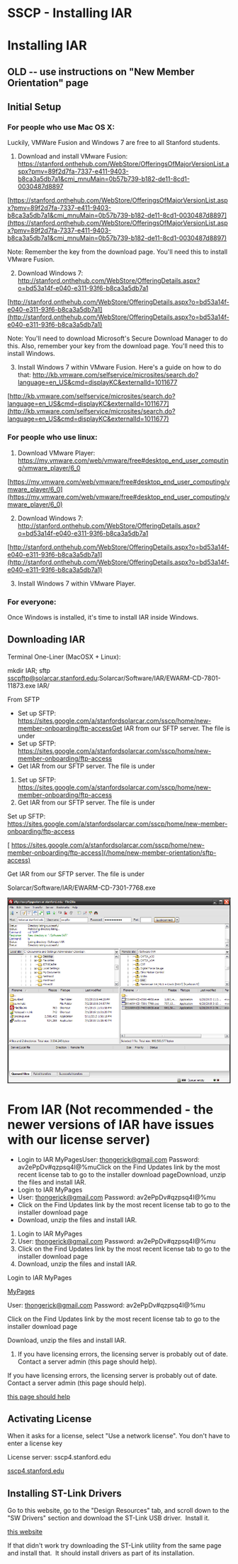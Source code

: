 # SSCP - Installing IAR

# Installing IAR

## OLD -- use instructions on "New Member Orientation" page

[](#h.j2edsjaki2h4)

## Initial Setup

[](#h.badt146ipm8p)

### For people who use Mac OS X:

[](#h.nim49eiu8mmp)

Luckily, VMWare Fusion and Windows 7 are free to all Stanford students.

1. Download and install VMware Fusion: https://stanford.onthehub.com/WebStore/OfferingsOfMajorVersionList.aspx?pmv=89f2d7fa-7337-e411-9403-b8ca3a5db7a1&cmi_mnuMain=0b57b739-b182-de11-8cd1-0030487d8897

[https://stanford.onthehub.com/WebStore/OfferingsOfMajorVersionList.aspx?pmv=89f2d7fa-7337-e411-9403-b8ca3a5db7a1&cmi_mnuMain=0b57b739-b182-de11-8cd1-0030487d8897](https://stanford.onthehub.com/WebStore/OfferingsOfMajorVersionList.aspx?pmv=89f2d7fa-7337-e411-9403-b8ca3a5db7a1&cmi_mnuMain=0b57b739-b182-de11-8cd1-0030487d8897)

Note: Remember the key from the download page. You'll need this to install VMware Fusion.

2. Download Windows 7: http://stanford.onthehub.com/WebStore/OfferingDetails.aspx?o=bd53a14f-e040-e311-93f6-b8ca3a5db7a1

[http://stanford.onthehub.com/WebStore/OfferingDetails.aspx?o=bd53a14f-e040-e311-93f6-b8ca3a5db7a1](http://stanford.onthehub.com/WebStore/OfferingDetails.aspx?o=bd53a14f-e040-e311-93f6-b8ca3a5db7a1)

Note: You'll need to download Microsoft's Secure Download Manager to do this. Also, remember your key from the download page. You'll need this to install Windows.

3. Install Windows 7 within VMware Fusion. Here's a guide on how to do that: http://kb.vmware.com/selfservice/microsites/search.do?language=en_US&cmd=displayKC&externalId=1011677

[http://kb.vmware.com/selfservice/microsites/search.do?language=en_US&cmd=displayKC&externalId=1011677](http://kb.vmware.com/selfservice/microsites/search.do?language=en_US&cmd=displayKC&externalId=1011677)

### For people who use linux:

[](#h.2fyyoqhcy4q0)

1. Download VMware Player: https://my.vmware.com/web/vmware/free#desktop_end_user_computing/vmware_player/6_0

[https://my.vmware.com/web/vmware/free#desktop_end_user_computing/vmware_player/6_0](https://my.vmware.com/web/vmware/free#desktop_end_user_computing/vmware_player/6_0)

2. Download Windows 7: http://stanford.onthehub.com/WebStore/OfferingDetails.aspx?o=bd53a14f-e040-e311-93f6-b8ca3a5db7a1

[http://stanford.onthehub.com/WebStore/OfferingDetails.aspx?o=bd53a14f-e040-e311-93f6-b8ca3a5db7a1](http://stanford.onthehub.com/WebStore/OfferingDetails.aspx?o=bd53a14f-e040-e311-93f6-b8ca3a5db7a1)

3. Install Windows 7 within VMware Player.

### For everyone:

[](#h.v9tld01el143)

Once Windows is installed, it's time to install IAR inside Windows.

## Downloading IAR

[](#h.9xnlh5jolle0)

Terminal One-Liner (MacOSX + Linux):

mkdir IAR; sftp sscpftp@solarcar.stanford.edu:Solarcar/Software/IAR/EWARM-CD-7801-11873.exe IAR/

From SFTP

* Set up SFTP: https://sites.google.com/a/stanfordsolarcar.com/sscp/home/new-member-onboarding/ftp-accessGet IAR from our SFTP server. The file is under 
* Set up SFTP: https://sites.google.com/a/stanfordsolarcar.com/sscp/home/new-member-onboarding/ftp-access
* Get IAR from our SFTP server. The file is under 

1. Set up SFTP: https://sites.google.com/a/stanfordsolarcar.com/sscp/home/new-member-onboarding/ftp-access
2. Get IAR from our SFTP server. The file is under 

Set up SFTP: https://sites.google.com/a/stanfordsolarcar.com/sscp/home/new-member-onboarding/ftp-access

[ https://sites.google.com/a/stanfordsolarcar.com/sscp/home/new-member-onboarding/ftp-access](/home/new-member-orientation/sftp-access)

Get IAR from our SFTP server. The file is under 

Solarcar/Software/IAR/EWARM-CD-7301-7768.exe

![](../../../../../assets/image_6d85a81147.png)

# From IAR (Not recommended - the newer versions of IAR have issues with our license server)

[](#h.3auynt1yq1y)

* Login to IAR MyPagesUser: thongerick@gmail.com Password: av2ePpDv#qzpsq4I@%muClick on the Find Updates link by the most recent license tab to go to the installer download pageDownload, unzip the files and install IAR.
* Login to IAR MyPages
* User: thongerick@gmail.com Password: av2ePpDv#qzpsq4I@%mu
* Click on the Find Updates link by the most recent license tab to go to the installer download page
* Download, unzip the files and install IAR.

1. Login to IAR MyPages
2. User: thongerick@gmail.com Password: av2ePpDv#qzpsq4I@%mu
3. Click on the Find Updates link by the most recent license tab to go to the installer download page
4. Download, unzip the files and install IAR.

Login to IAR MyPages

[MyPages](http://www.iar.com/mypages)

User: thongerick@gmail.com Password: av2ePpDv#qzpsq4I@%mu

Click on the Find Updates link by the most recent license tab to go to the installer download page

Download, unzip the files and install IAR.

1. If you have licensing errors, the licensing server is probably out of date. Contact a server admin (this page should help). 

If you have licensing errors, the licensing server is probably out of date. Contact a server admin (this page should help). 

[this page should help](/home/it-administration)

## Activating License

[](#h.v3kis7q8ltw4)

When it asks for a license, select "Use a network license". You don't have to enter a license key

License server: sscp4.stanford.edu

[sscp4.stanford.edu](http://sscp4.stanford.edu/)

## Installing ST-Link Drivers

[](#h.fhmmetfdpeg8)

Go to this website, go to the "Design Resources" tab, and scroll down to the "SW Drivers" section and download the ST-Link USB driver.  Install it.

[ this website](http://www.st.com/internet/evalboard/product/251168.jsp)

If that didn't work try downloading the ST-Link utility from the same page and install that.  It should install drivers as part of its installation.

